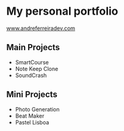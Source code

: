 # **My personal portfolio**

www.andreferreiradev.com

## Main Projects
* SmartCourse
* Note Keep Clone
* SoundCrash

## Mini Projects
* Photo Generation
* Beat Maker
* Pastel Lisboa
